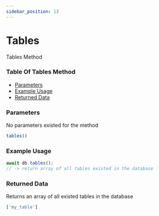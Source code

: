 ```yaml
---
sidebar_position: 13
---
```


# Tables

Tables Method

### Table Of Tables Method

- [Parameters](#parameters)
- [Example Usage](#example-usage)
- [Returned Data](#returned-data)

### Parameters
No parameters existed for the method
```js
tables()
```

### Example Usage
```js
await db.tables();
// -> return array of all tables existed in the database
```

### Returned Data
Returns an array of all existed tables in the database
```js
['my_table']
```